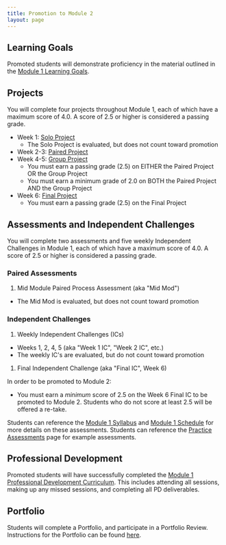 ```yaml
---
title: Promotion to Module 2
layout: page
---
```


## Learning Goals

Promoted students will demonstrate proficiency in the material outlined in the [Module 1 Learning Goals](./learning_goals).

## Projects

You will complete four projects throughout Module 1, each of which have a maximum score of 4.0. A score of 2.5 or higher is considered a passing grade.

* Week 1: [Solo Project](./projects)
  * The Solo Project is evaluated, but does not count toward promotion
* Week 2-3: [Paired Project](./projects)
* Week 4-5: [Group Project](./projects)
  * You must earn a passing grade (2.5) on EITHER the Paired Project OR the Group Project
  * You must earn a minimum grade of 2.0 on BOTH the Paired Project AND the Group Project
* Week 6: [Final Project](./projects)
  * You must earn a passing grade (2.5) on the Final Project

## Assessments and Independent Challenges

You will complete two assessments and five weekly Independent Challenges in Module 1, each of which have a maximum score of 4.0. A score of 2.5 or higher is considered a passing grade.

### Paired Assessments
1. Mid Module Paired Process Assessment (aka "Mid Mod")
  * The Mid Mod is evaluated, but does not count toward promotion

### Independent Challenges
1. Weekly Independent Challenges (ICs)
  * Weeks 1, 2, 4, 5 (aka "Week 1 IC", "Week 2 IC", etc.)
  * The weekly IC's are evaluated, but do not count toward promotion
1. Final Independent Challenge (aka "Final IC", Week 6)

In order to be promoted to Module 2:
* You must earn a _minimum_ score of 2.5 on the Week 6 Final IC to be promoted to Module 2. Students who do not score at least 2.5 will be offered a re-take.

Students can reference the [Module 1 Syllabus](./syllabus) and [Module 1 Schedule](./schedule) for more details on these assessments. Students can reference the [Practice Assessments](./practice_assessments) page for example assessments.

## Professional Development

Promoted students will have successfully completed the [Module 1 Professional Development Curriculum](https://careerdev.turing.edu/module_one/). This includes attending all sessions, making up any missed sessions, and completing all PD deliverables.

## Portfolio

Students will complete a Portfolio, and participate in a Portfolio Review. Instructions for the Portfolio can be found [here](./portfolios).
